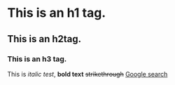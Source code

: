 
# This is an h1 tag.
## This is an h2tag.
### This is an h3 tag.
This is *italic test*, **bold text**
~~strikethrough~~
[Google search](https://google.com)
